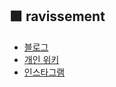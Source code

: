 ## 🟪 ravissement
- [블로그](https://ravissement.tistory.com/)
- [개인 위키](https://ravissement.github.io/)
- [인스타그램](https://www.instagram.com/ravissement_official/)

<!--
**ravissement/ravissement** is a ✨ _special_ ✨ repository because its `README.md` (this file) appears on your GitHub profile.

Here are some ideas to get you started:

- 🔭 I’m currently working on ...
- 🌱 I’m currently learning ...
- 👯 I’m looking to collaborate on ...
- 🤔 I’m looking for help with ...
- 💬 Ask me about ...
- 📫 How to reach me: ...
- 😄 Pronouns: ...
- ⚡ Fun fact: ...
-->
